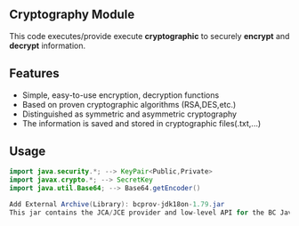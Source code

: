## Cryptography Module
This code executes/provide execute **cryptographic** to securely **encrypt** and **decrypt** information.

## Features
- Simple, easy-to-use encryption, decryption functions
- Based on proven cryptographic algorithms (RSA,DES,etc.)
- Distinguished as symmetric and asymmetric cryptography
- The information is saved and stored in cryptographic files(.txt,...)

## Usage
```java
import java.security.*; --> KeyPair<Public,Private>
import javax.crypto.*; --> SecretKey
import java.util.Base64; --> Base64.getEncoder()

Add External Archive(Library): bcprov-jdk18on-1.79.jar
This jar contains the JCA/JCE provider and low-level API for the BC Java
